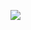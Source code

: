 <!--
 * @Description: 
 * @Version: 1.0
 * @Author: DaLao
 * @Email: dalao@xxx.com
 * @Date: 2022-09-04 13:50:04
 * @LastEditors: DaLao
 * @LastEditTime: 2022-09-04 13:50:08
-->


![](https://cdn.hurra.ltd/img/20220904135015.png)